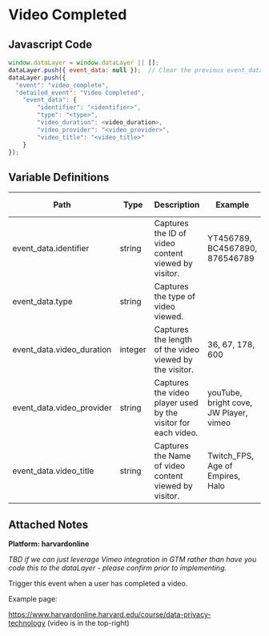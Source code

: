 # Video Completed

### 

## Javascript Code
```js
window.dataLayer = window.dataLayer || [];
dataLayer.push({ event_data: null });  // Clear the previous event_data object.
dataLayer.push({
  "event": "video_complete",
  "detailed_event": "Video Completed",
    "event_data": {
        "identifier": "<identifier>",
        "type": "<type>",
        "video_duration": <video_duration>,
        "video_provider": "<video_provider>",
        "video_title": "<video_title>"
    }
});
```

## Variable Definitions

|Path|Type|Description|Example|Pattern|Min Length|Max Length|Minimum|Maximum|Multiple Of|
| --- | --- | --- | --- | --- | --- | --- | --- | --- | --- |
|event_data.identifier|string|Captures the ID of video content viewed by visitor.|YT456789, BC4567890, 876546789|||||||
|event_data.type|string|Captures the type of video viewed.||||||||
|event_data.video_duration|integer|Captures the length of the video viewed by the visitor.|36, 67, 178, 600||||0|||
|event_data.video_provider|string|Captures the video player used by the visitor for each video.|youTube, bright cove, JW Player, vimeo|||||||
|event_data.video_title|string|Captures the Name of video content viewed by visitor.|Twitch\_FPS, Age of Empires, Halo|||||||

## Attached Notes

<p><strong>Platform: harvardonline</strong></p>
<p><em>TBD if we can just leverage Vimeo integration in GTM rather than have you code this to the dataLayer - please confirm prior to implementing.</em></p>
<p><span style="font-weight: 400;">Trigger this event when a user has completed a video.</span></p>
<p><span style="font-weight: 400;">Example page:</span></p>
<p><a href="https://www.harvardonline.harvard.edu/course/data-privacy-technology"><span style="font-weight: 400;">https://www.harvardonline.harvard.edu/course/data-privacy-technology</span></a><span style="font-weight: 400;">&nbsp;</span><span style="font-weight: 400;">(video is in the top-right)</span></p>
